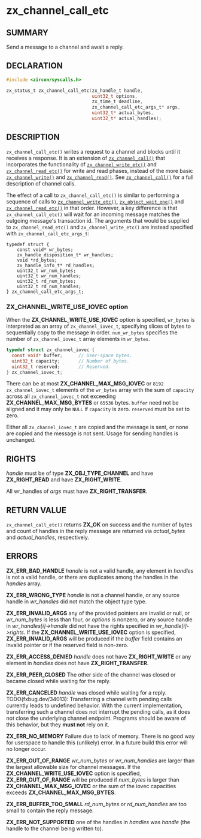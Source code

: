 # zx_channel_call_etc

## SUMMARY

<!-- Contents of this heading updated by update-docs-from-fidl, do not edit. -->

Send a message to a channel and await a reply.

## DECLARATION

<!-- Contents of this heading updated by update-docs-from-fidl, do not edit. -->

```c
#include <zircon/syscalls.h>

zx_status_t zx_channel_call_etc(zx_handle_t handle,
                                uint32_t options,
                                zx_time_t deadline,
                                zx_channel_call_etc_args_t* args,
                                uint32_t* actual_bytes,
                                uint32_t* actual_handles);
```

## DESCRIPTION

`zx_channel_call_etc()` writes a request to a channel and blocks until it
receives a response. It is an extension of [`zx_channel_call()`] that
incorporates the functionality of [`zx_channel_write_etc()`] and
[`zx_channel_read_etc()`] for write and read phases, instead of the more basic
[`zx_channel_write()`] and  [`zx_channel_read()`]. See [`zx_channel_call()`] for
a full description of channel calls.

The effect of a call to `zx_channel_call_etc()` is similar to performing a
sequence of calls to [`zx_channel_write_etc()`], [`zx_object_wait_one()`] and
[`zx_channel_read_etc()`] in that order. However, a key difference is that
`zx_channel_call_etc()` will wait for an incoming message matches the outgoing
message's transaction id. The arguments that would be supplied to
`zx_channel_read_etc()` and `zx_channel_write_etc()` are instead specified with
`zx_channel_call_etc_args_t`:

```
typedef struct {
    const void* wr_bytes;
    zx_handle_disposition_t* wr_handles;
    void *rd_bytes;
    zx_handle_info_t* rd_handles;
    uint32_t wr_num_bytes;
    uint32_t wr_num_handles;
    uint32_t rd_num_bytes;
    uint32_t rd_num_handles;
} zx_channel_call_etc_args_t;
```

### ZX_CHANNEL_WRITE_USE_IOVEC option

When the **ZX_CHANNEL_WRITE_USE_IOVEC** option is specified, `wr_bytes` is
interpreted as an array of `zx_channel_iovec_t`, specifying slices of bytes to
sequentially copy to the message in order. `num_wr_bytes` specifies the number
of `zx_channel_iovec_t` array elements in `wr_bytes`.

```c
typedef struct zx_channel_iovec {
  const void* buffer;      // User-space bytes.
  uint32_t capacity;       // Number of bytes.
  uint32_t reserved;       // Reserved.
} zx_channel_iovec_t;
```

There can be at most **ZX_CHANNEL_MAX_MSG_IOVEC** or `8192`
`zx_channel_iovec_t` elements of the `wr_bytes` array with the sum of
`capacity` across all `zx_channel_iovec_t` not exceeding
**ZX_CHANNEL_MAX_MSG_BYTES** or `65536` bytes. `buffer` need not be aligned and
it may only be `NULL` if `capacity` is zero. `reserved` must be set to zero.

Either all `zx_channel_iovec_t` are copied and the message is sent, or none
are copied and the message is not sent. Usage for sending handles is unchanged.

## RIGHTS

<!-- Contents of this heading updated by update-docs-from-fidl, do not edit. -->

*handle* must be of type **ZX_OBJ_TYPE_CHANNEL** and have **ZX_RIGHT_READ** and have **ZX_RIGHT_WRITE**.

All wr_handles of *args* must have **ZX_RIGHT_TRANSFER**.

## RETURN VALUE

`zx_channel_call_etc()` returns **ZX_OK** on success and the number of bytes and
count of handles in the reply message are returned via *actual_bytes* and
*actual_handles*, respectively.

## ERRORS

**ZX_ERR_BAD_HANDLE**  *handle* is not a valid handle, any element in
*handles* is not a valid handle, or there are duplicates among the handles
in the *handles* array.

**ZX_ERR_WRONG_TYPE**  *handle* is not a channel handle, or any source
handle in *wr_handles* did not match the object type type.

**ZX_ERR_INVALID_ARGS**  any of the provided pointers are invalid or null,
or *wr_num_bytes* is less than four, or *options* is nonzero, or any source
handle in *wr_handles\[i\]->handle* did not have the rights specified in
*wr_handle\[i\]->rights*.
If the **ZX_CHANNEL_WRITE_USE_IOVEC** option is specified,
**ZX_ERR_INVALID_ARGS** will be produced if the *buffer* field contains an
invalid pointer or if the reserved field is non-zero.

**ZX_ERR_ACCESS_DENIED**  *handle* does not have **ZX_RIGHT_WRITE** or
any element in *handles* does not have **ZX_RIGHT_TRANSFER**.

**ZX_ERR_PEER_CLOSED**  The other side of the channel was closed or became
closed while waiting for the reply.

**ZX_ERR_CANCELED**  *handle* was closed while waiting for a reply. TODO(fxbug.dev/34013):
Transferring a channel with pending calls currently leads to undefined behavior. With
the current implementation, transferring such a channel does not interrupt the
pending calls, as it does not close the underlying channel endpoint. Programs should
be aware of this behavior, but they **must not** rely on it.

**ZX_ERR_NO_MEMORY**  Failure due to lack of memory.
There is no good way for userspace to handle this (unlikely) error.
In a future build this error will no longer occur.

**ZX_ERR_OUT_OF_RANGE**  *wr_num_bytes* or *wr_num_handles* are larger than the
largest allowable size for channel messages.
If the **ZX_CHANNEL_WRITE_USE_IOVEC** option is specified,
**ZX_ERR_OUT_OF_RANGE** will be produced if *num_bytes* is larger than
**ZX_CHANNEL_MAX_MSG_IOVEC** or the sum of the iovec capacities exceeds
**ZX_CHANNEL_MAX_MSG_BYTES**.

**ZX_ERR_BUFFER_TOO_SMALL**  *rd_num_bytes* or *rd_num_handles* are too small
to contain the reply message.

**ZX_ERR_NOT_SUPPORTED**  one of the handles in *handles* was *handle*
(the handle to the channel being written to).

<!-- References updated by update-docs-from-fidl, do not edit. -->

[`zx_channel_call()`]: channel_call.md
[`zx_channel_create()`]: channel_create.md
[`zx_channel_read()`]: channel_read.md
[`zx_channel_read_etc()`]: channel_read_etc.md
[`zx_channel_write()`]: channel_write.md
[`zx_channel_write_etc()`]: channel_write_etc.md
[`zx_object_wait_one()`]: object_wait_one.md
